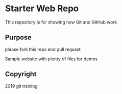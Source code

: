 # Starter Web Repo

This repository is for showing how Git and GitHub work

## Purpose

please fork this repo end pull request

Sample website with plenty of files for demos

## Copyright
2019 git training